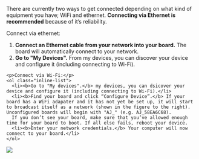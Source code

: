 <div class="row">
  <div class="col-md-6 col-sm-12 col-no-padding">
    <p>There are currently two ways to get connected depending on what kind of equipment you have; WiFi and ethernet. <b>Connecting via Ethernet is recommended</b> because of it’s reliability.</p>
    <p>Connect via ethernet:</p>
    <ol class="inline-list">
      <li><b>Connect an Ethernet cable from your network into your board.</b> The board will automatically connect to your network.</li>
      <li><b>Go to "My Devices".</b> From my devices, you can discover your device and configure it (including connecting to Wi-Fi).</li>
    </ol>
    
    <p>Connect via Wi-Fi:</p>
    <ol class="inline-list">
      <li><b>Go to "My devices".</b> my devices, you can dsicover your device and configure it (including connecting to Wi-Fi).</li>  
      <li><b>Find your board and click “Configure Device”.</b> If your board has a WiFi adapater and it has not yet be set up, it will start to broadcast itself as a network (shown in the figure to the right). Unconfigured boards will begin with "AJ_" (e.g. AJ_58EA6C68).
      If you don’t see your board, make sure that you’ve allowed enough time for your board to boot. If all else fails, reboot your device.
      <li><b>Enter your network credentials.</b> Your computer will now connect to your board.</li> 
    </ol>
  </div>
  <div class="col-md-6 col-sm-12">
    <img src="{{site.baseurl}}/images/get-started/dashboard-2.png" />
  </div>
</div>
